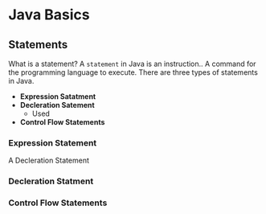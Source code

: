 # Java Basics



## Statements
What is a statement? A `statement` in Java is an instruction.. A command for the programming language to execute. There are three types of statements in Java.

* **Expression Satatment**
* **Decleration Satement**
     * Used
* **Control Flow Statements**

### Expression Statement
A Decleration Statement 

### Decleration Statment

### Control Flow Statements
    
